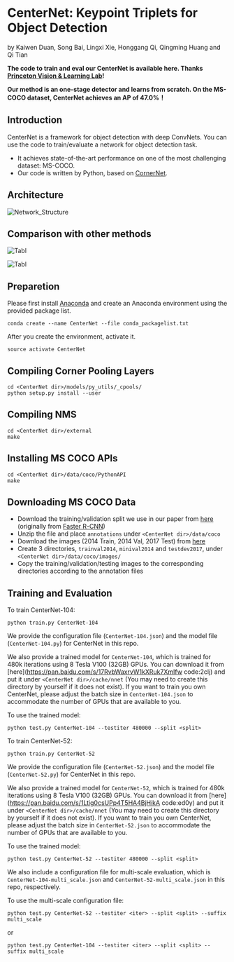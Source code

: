 # CenterNet: Keypoint Triplets for Object Detection
by Kaiwen Duan, Song Bai, Lingxi Xie, Honggang Qi, Qingming Huang and Qi Tian

**The code to train and eval our CenterNet is available here. Thanks [Princeton Vision & Learning Lab](https://github.com/princeton-vl)!**

**Our method is an one-stage detector and learns from scratch. On the MS-COCO dataset, CenterNet achieves an AP of 47.0%！**

## Introduction

CenterNet is a framework for object detection with deep ConvNets. You can use the code to train/evaluate a network for object detection task.

* It achieves state-of-the-art performance on one of the most challenging dataset: MS-COCO.
* Our code is written by Python, based on [CornerNet](https://github.com/princeton-vl/CornerNet).

## Architecture

![Network_Structure](https://github.com/Duankaiwen/CenterNet/blob/master/Network_Structure.jpg)

## Comparison with other methods

![Tabl](https://github.com/Duankaiwen/CenterNet/blob/master/Table1.png)

![Tabl](https://github.com/Duankaiwen/CenterNet/blob/master/Table2.png)

## Preparetion
Please first install [Anaconda](https://anaconda.org) and create an Anaconda environment using the provided package list.
```
conda create --name CenterNet --file conda_packagelist.txt
```

After you create the environment, activate it.
```
source activate CenterNet
```

## Compiling Corner Pooling Layers
```
cd <CenterNet dir>/models/py_utils/_cpools/
python setup.py install --user
```

## Compiling NMS
```
cd <CenterNet dir>/external
make
```

## Installing MS COCO APIs
```
cd <CenterNet dir>/data/coco/PythonAPI
make
```

## Downloading MS COCO Data
- Download the training/validation split we use in our paper from [here](https://drive.google.com/file/d/1dop4188xo5lXDkGtOZUzy2SHOD_COXz4/view?usp=sharing) (originally from [Faster R-CNN](https://github.com/rbgirshick/py-faster-rcnn/tree/master/data))
- Unzip the file and place `annotations` under `<CenterNet dir>/data/coco`
- Download the images (2014 Train, 2014 Val, 2017 Test) from [here](http://cocodataset.org/#download)
- Create 3 directories, `trainval2014`, `minival2014` and `testdev2017`, under `<CenterNet dir>/data/coco/images/`
- Copy the training/validation/testing images to the corresponding directories according to the annotation files

## Training and Evaluation

To train CenterNet-104:
```
python train.py CenterNet-104
```
We provide the configuration file (`CenterNet-104.json`) and the model file (`CenterNet-104.py`) for CenterNet in this repo. 

We also provide a trained model for `CenterNet-104`, which is trained for 480k iterations using 8 Tesla V100 (32GB) GPUs. You can download it from [here](https://pan.baidu.com/s/17RvbWaxrvW1kXRuk7XmIfw  code:2clj) and put it under `<CenterNet dir>/cache/nnet` (You may need to create this directory by yourself if it does not exist). If you want to train you own CenterNet, please adjust the batch size in `CenterNet-104.json` to accommodate the number of GPUs that are available to you.

To use the trained model:
```
python test.py CenterNet-104 --testiter 480000 --split <split>
```

To train CenterNet-52:
```
python train.py CenterNet-52
```
We provide the configuration file (`CenterNet-52.json`) and the model file (`CenterNet-52.py`) for CenterNet in this repo. 

We also provide a trained model for `CenterNet-52`, which is trained for 480k iterations using 8 Tesla V100 (32GB) GPUs. You can download it from [here](https://pan.baidu.com/s/1Ltig0csUPp4T5HA4BjHikA  code:ed0y) and put it under `<CenterNet dir>/cache/nnet` (You may need to create this directory by yourself if it does not exist). If you want to train you own CenterNet, please adjust the batch size in `CenterNet-52.json` to accommodate the number of GPUs that are available to you.

To use the trained model:
```
python test.py CenterNet-52 --testiter 480000 --split <split>
```

We also include a configuration file for multi-scale evaluation, which is `CenterNet-104-multi_scale.json` and `CenterNet-52-multi_scale.json` in this repo, respectively. 

To use the multi-scale configuration file:
```
python test.py CenterNet-52 --testiter <iter> --split <split> --suffix multi_scale
```
or
```
python test.py CenterNet-104 --testiter <iter> --split <split> --suffix multi_scale
```
